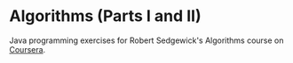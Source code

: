 # Algorithms (Parts I and II)

Java programming exercises for Robert Sedgewick's Algorithms course on [Coursera](https://www.coursera.org/learn/algorithms-part1).

